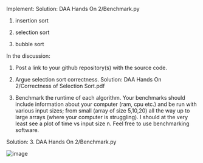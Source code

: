 Implement: Solution: DAA Hands On 2/Benchmark.py

1. insertion sort

2. selection sort

3. bubble sort

 

In the discussion:

1. Post a link to your github repository(s) with the source code.

2. Argue selection sort correctness. Solution: DAA Hands On 2/Correctness of Selection Sort.pdf

3. Benchmark the runtime of each algorithm. Your benchmarks should include information about your computer (ram, cpu etc.) and be run with various input sizes;
from small (array of size 5,10,20) all the way up to large arrays (where your computer is struggling). I should at the very least see a plot of time vs input size n. Feel free to use benchmarking software.

Solution:
3. DAA Hands On 2/Benchmark.py

![image](https://github.com/user-attachments/assets/64699f38-461a-4696-bd3a-b81bd56956cf)


